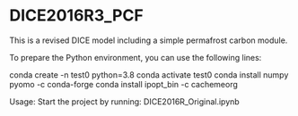 # DICE2016R3_PCF

This is a revised DICE model including a simple permafrost carbon module. 

To prepare the Python environment, you can use the following lines:

  conda create -n test0 python=3.8
  conda activate test0
  conda install numpy pyomo -c conda-forge
  conda install ipopt_bin -c cachemeorg

Usage:
Start the project by running: DICE2016R_Original.ipynb

